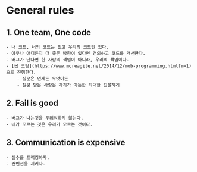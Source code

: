 # General rules

## 1. One team, One code
	- 내 코드, 너의 코드는 없고 우리의 코드만 있다.
	- 아무나 어디든지 더 좋은 방향이 있다면 건의하고 코드를 개선한다.
	- 버그가 난다면 한 사람의 책임이 아니라, 우리의 책임이다.
	- [몹 코딩](https://www.moreagile.net/2014/12/mob-programming.html?m=1) 으로 진행한다.
		- 질문은 언제든 무엇이든
		- 질문 받은 사람은 자기가 아는한 최대한 친절하게

## 2. Fail is good
	- 버그가 나는것을 두려워하지 않는다.
	- 네가 모르는 것은 우리가 모르는 것이다.

## 3. Communication is expensive
	- 실수를 트랙킹하자.
	- 컨벤션을 지키자. 